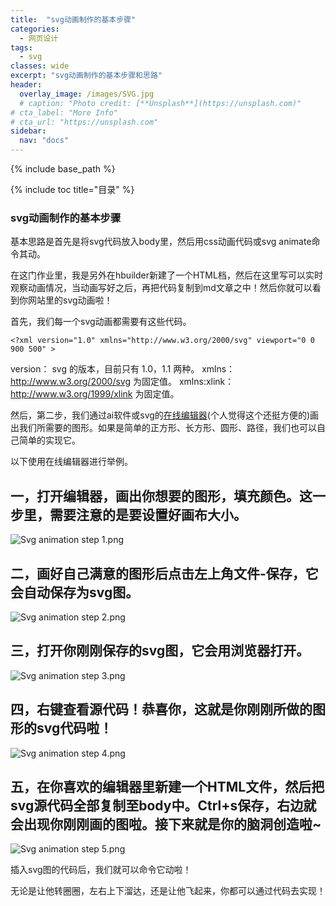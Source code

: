 ```yaml
---
title:  "svg动画制作的基本步骤"
categories: 
  - 网页设计
tags:
  - svg
classes: wide
excerpt: "svg动画制作的基本步骤和思路"
header:
  overlay_image: /images/SVG.jpg
  # caption: "Photo credit: [**Unsplash**](https://unsplash.com)"
# cta_label: "More Info"
# cta_url: "https://unsplash.com"
sidebar:
  nav: "docs"
---
```


{% include base_path %}

{% include toc title="目录" %}


### svg动画制作的基本步骤

基本思路是首先是将svg代码放入body里，然后用css动画代码或svg animate命令其动。

在这门作业里，我是另外在hbuilder新建了一个HTML档，然后在这里写可以实时观察动画情况，当动画写好之后，再把代码复制到md文章之中！然后你就可以看到你网站里的svg动画啦！

首先，我们每一个svg动画都需要有这些代码。

```
<?xml version="1.0" xmlns="http://www.w3.org/2000/svg" viewport="0 0 900 500" >
```
version： svg 的版本，目前只有 1.0，1.1 两种。
xmlns：http://www.w3.org/2000/svg 为固定值。
xmlns:xlink：http://www.w3.org/1999/xlink 为固定值。

然后，第二步，我们通过ai软件或svg的[在线编辑器](http://www.zuohaotu.com/svg/)(个人觉得这个还挺方便的)画出我们所需要的图形。如果是简单的正方形、长方形、圆形、路径，我们也可以自己简单的实现它。

以下使用在线编辑器进行举例。

##  一，打开编辑器，画出你想要的图形，填充颜色。这一步里，需要注意的是要设置好画布大小。

![Svg animation step 1.png](https://upload-images.jianshu.io/upload_images/9455364-87fd3e4b798ad4d9.png?imageMogr2/auto-orient/strip%7CimageView2/2/w/1240)

## 二，画好自己满意的图形后点击左上角文件-保存，它会自动保存为svg图。

![Svg animation step 2.png](https://upload-images.jianshu.io/upload_images/9455364-b43d27d95ceb7bc7.png?imageMogr2/auto-orient/strip%7CimageView2/2/w/1240)

## 三，打开你刚刚保存的svg图，它会用浏览器打开。

![Svg animation step 3.png](https://upload-images.jianshu.io/upload_images/9455364-dc07df4b5017f387.png?imageMogr2/auto-orient/strip%7CimageView2/2/w/1240)

## 四，右键查看源代码！恭喜你，这就是你刚刚所做的图形的svg代码啦！

![Svg animation step 4.png](https://upload-images.jianshu.io/upload_images/9455364-dfeb57a924d343de.png?imageMogr2/auto-orient/strip%7CimageView2/2/w/1240)

## 五，在你喜欢的编辑器里新建一个HTML文件，然后把svg源代码全部复制至body中。Ctrl+s保存，右边就会出现你刚刚画的图啦。接下来就是你的脑洞创造啦~

![Svg animation step 5.png](https://upload-images.jianshu.io/upload_images/9455364-7dabab331dd78255.png?imageMogr2/auto-orient/strip%7CimageView2/2/w/1240)

插入svg图的代码后，我们就可以命令它动啦！

无论是让他转圈圈，左右上下溜达，还是让他飞起来，你都可以通过代码去实现！